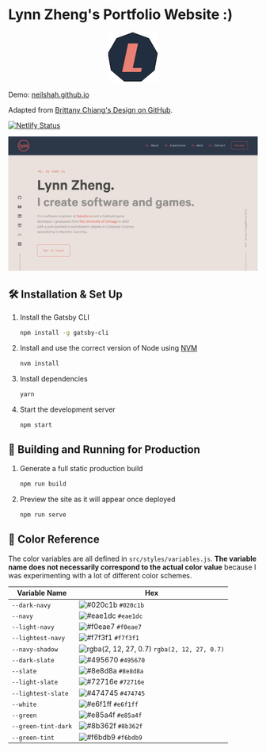 # Lynn Zheng's Portfolio Website :)

<div align="center">
  <img alt="Logo" src="https://github.com/RuolinZheng08/RuolinZheng08.github.io/blob/master/src/images/logo.png" width="100" />
</div>

Demo: [neilshah.github.io](https://ruolinzheng08.github.io)

Adapted from [Brittany Chiang's Design on GitHub](https://github.com/bchiang7/v4).

[![Netlify Status](https://api.netlify.com/api/v1/badges/1e277ec6-323f-44a7-becd-d14327cf8432/deploy-status)](https://app.netlify.com/sites/lynnzheng/deploys)

![demo](https://github.com/RuolinZheng08/RuolinZheng08.github.io/blob/master/src/images/demo.png)

## 🛠 Installation & Set Up

1. Install the Gatsby CLI

   ```sh
   npm install -g gatsby-cli
   ```

2. Install and use the correct version of Node using [NVM](https://github.com/nvm-sh/nvm)

   ```sh
   nvm install
   ```

3. Install dependencies

   ```sh
   yarn
   ```

4. Start the development server

   ```sh
   npm start
   ```

## 🚀 Building and Running for Production

1. Generate a full static production build

   ```sh
   npm run build
   ```

1. Preview the site as it will appear once deployed

   ```sh
   npm run serve
   ```

## 🎨 Color Reference

The color variables are all defined in `src/styles/variables.js`. **The variable name does not necessarily correspond to the actual color value** because I was experimenting with a lot of different color schemes.

| Variable Name       | Hex                                                                                          |
|---------------------|----------------------------------------------------------------------------------------------|
| `--dark-navy`       | ![#020c1b](https://via.placeholder.com/10/020c1b?text=+) `#020c1b`                           |
| `--navy`            | ![#eae1dc](https://via.placeholder.com/10/eae1dc?text=+) `#eae1dc`                           |
| `--light-navy`      | ![#f0eae7](https://via.placeholder.com/10/f0eae7?text=+) `#f0eae7`                           |
| `--lightest-navy`   | ![#f7f3f1](https://via.placeholder.com/10/f7f3f1?text=+) `#f7f3f1`                           |
| `--navy-shadow`     | ![rgba(2, 12, 27, 0.7)](https://via.placeholder.com/10/020c1b?text=+) `rgba(2, 12, 27, 0.7)` |
| `--dark-slate`      | ![#495670](https://via.placeholder.com/10/495670?text=+)   `#495670`                         |
| `--slate`           | ![#8e8d8a](https://via.placeholder.com/10/8e8d8a?text=+) `#8e8d8a`                           |
| `--light-slate`     | ![#72716e](https://via.placeholder.com/10/72716e?text=+) `#72716e`                           |
| `--lightest-slate`  | ![#474745](https://via.placeholder.com/10/474745?text=+) `#474745`                           |
| `--white`           | ![#e6f1ff](https://via.placeholder.com/10/e6f1ff?text=+) `#e6f1ff`                           |
| `--green`           | ![#e85a4f](https://via.placeholder.com/10/e85a4f?text=+) `#e85a4f`                           |
| `--green-tint-dark` | ![#8b362f](https://via.placeholder.com/10/8b362f?text=+) `#8b362f`                           |
| `--green-tint`      | ![#f6bdb9](https://via.placeholder.com/10/f6bdb9?text=+) `#f6bdb9`                           |